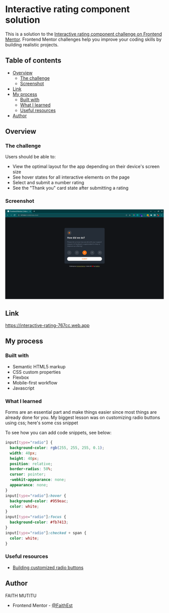 # Interactive rating component solution

This is a solution to the [Interactive rating component challenge on Frontend Mentor](https://www.frontendmentor.io/challenges/interactive-rating-component-koxpeBUmI). Frontend Mentor challenges help you improve your coding skills by building realistic projects.

## Table of contents

- [Overview](#overview)
  - [The challenge](#the-challenge)
  - [Screenshot](#screenshot)
- [Link]()
- [My process](#my-process)
  - [Built with](#built-with)
  - [What I learned](#what-i-learned)
  - [Useful resources](#useful-resources)
- [Author](#author)

## Overview

### The challenge

Users should be able to:

- View the optimal layout for the app depending on their device's screen size
- See hover states for all interactive elements on the page
- Select and submit a number rating
- See the "Thank you" card state after submitting a rating

### Screenshot

![screenshot for the coded ui](./Screenshot.png)

## Link

https://interactive-rating-767cc.web.app

## My process

### Built with

- Semantic HTML5 markup
- CSS custom properties
- Flexbox
- Mobile-first workflow
- Javascript

### What I learned

Forms are an essential part and make things easier since most things are already done for you. My biggest lesson was on customizing radio buttons using css; here's some css snippet

To see how you can add code snippets, see below:

```css
input[type="radio"] {
  background-color: rgb(255, 255, 255, 0.1);
  width: 40px;
  height: 40px;
  position: relative;
  border-radius: 50%;
  cursor: pointer;
  -webkit-appearance: none;
  appearance: none;
}
input[type="radio"]:hover {
  background-color: #959eac;
  color: white;
}
input[type="radio"]:focus {
  background-color: #fb7413;
}
input[type="radio"]:checked + span {
  color: white;
}
```

### Useful resources

- [Building customized radio buttons](https://moderncss.dev/pure-css-custom-styled-radio-buttons/)

## Author

FAITH MUTITU

- Frontend Mentor - [@FaithEst](https://www.frontendmentor.io/profile/FaithEst)
